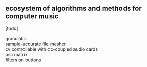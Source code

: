 ## ecosystem of algorithms and methods for computer music

[todo] <br>

granulator <br>
sample-accurate file mesher <br>
cv controllable with dc-coupled audio cards <br>
osc matrix <br>
filters on buttons <br>